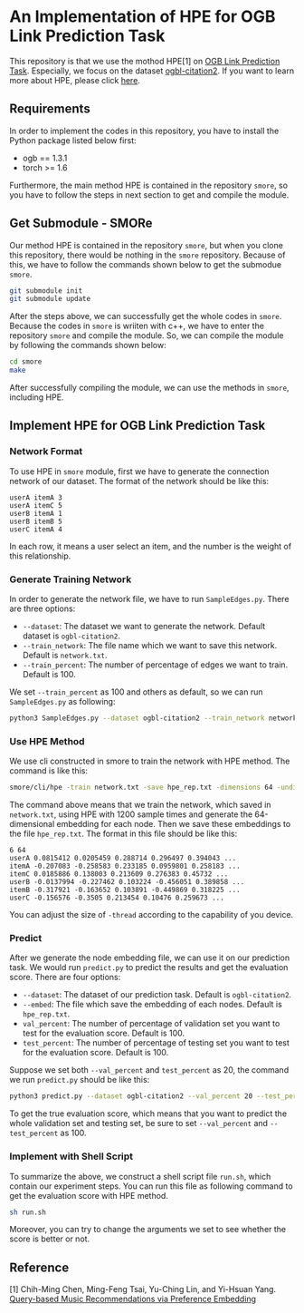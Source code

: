 # An Implementation of HPE for OGB Link Prediction Task
This repository is that we use the mothod HPE[1] on [OGB Link Prediction Task](https://ogb.stanford.edu/docs/leader_linkprop/). Especially, we focus on the dataset [ogbl-citation2](https://ogb.stanford.edu/docs/linkprop/#ogbl-citation2). If you want to learn more about HPE, please click [here](https://github.com/cnclabs/smore).


## Requirements

In order to implement the codes in this repository, you have to install the Python package listed below first:

- ogb == 1.3.1
- torch >= 1.6

Furthermore, the main method HPE is contained in the repository `smore`, so you have to follow the steps in next section to get and compile the module.


## Get Submodule - SMORe

Our method HPE is contained in the repository `smore`, but when you clone this repository, there would be nothing in the `smore` repository. Because of this, we have to follow the commands shown below to get the submodue `smore`.

```bash
git submodule init
git submodule update
```

After the steps above, we can successfully get the whole codes in `smore`. Because the codes in `smore` is wriiten with c++, we have to enter the repository `smore` and compile the module. So, we can compile the module by following the commands shown below:

```bash
cd smore
make
```

After successfully compiling the module, we can use the methods in `smore`, including HPE.


## Implement HPE for OGB Link Prediction Task

### Network Format
To use HPE in `smore` module, first we have to generate the connection network of our dataset. The format of the network should be like this:

```
userA itemA 3
userA itemC 5
userB itemA 1
userB itemB 5
userC itemA 4
```

In each row, it means a user select an item, and the number is the weight of this relationship.

### Generate Training Network
In order to generate the network file, we have to run `SampleEdges.py`. There are three options:

- `--dataset`: The dataset we want to generate the network. Default dataset is `ogbl-citation2`.
- `--train_network`: The file name which we want to save this network. Default is `network.txt`.
- `--train_percent`: The number of percentage of edges we want to train. Default is 100.

We set `--train_percent` as 100 and others as default, so we can run `SampleEdges.py` as following:

```bash
python3 SampleEdges.py --dataset ogbl-citation2 --train_network network.txt --train_percent 100
```

### Use HPE Method
We use cli constructed in smore to train the network with HPE method. The command is like this:

```bash
smore/cli/hpe -train network.txt -save hpe_rep.txt -dimensions 64 -undirected 0 -sample_times 1200 -walk_steps 5 -threads 8
```

The command above means that we train the network, which saved in `network.txt`, using HPE with 1200 sample times  and generate the 64-dimensional embedding for each node. Then we save these embeddings to the file `hpe_rep.txt`. The format in this file should be like this:

```
6 64
userA 0.0815412 0.0205459 0.288714 0.296497 0.394043 ...
itemA -0.207083 -0.258583 0.233185 0.0959801 0.258183 ...
itemC 0.0185886 0.138003 0.213609 0.276383 0.45732 ...
userB -0.0137994 -0.227462 0.103224 -0.456051 0.389858 ...
itemB -0.317921 -0.163652 0.103891 -0.449869 0.318225 ...
userC -0.156576 -0.3505 0.213454 0.10476 0.259673 ...
```

You can adjust the size of `-thread` according to the capability of you device.

### Predict
After we generate the node embedding file, we can use it on our prediction task. We would run `predict.py` to predict the results and get the evaluation score. There are four options:

- `--dataset`: The dataset of our prediction task. Default is `ogbl-citation2`.
- `--embed`: The file which save the embedding of each nodes. Default is `hpe_rep.txt`.
- `val_percent`: The number of percentage of validation set you want to test for the evaluation score. Default is 100.
- `test_percent`: The number of percentage of testing set you want to test for the evaluation score. Default is 100.

Suppose we set both `--val_percent` and `test_percent` as 20, the command we run `predict.py` should be like this:

```bash
python3 predict.py --dataset ogbl-citation2 --val_percent 20 --test_percent 20 --embed hpe_rep.txt
```

To get the true evaluation score, which means that you want to predict the whole validation set and testing set, be sure to set `--val_percent` and `--test_percent` as 100.

### Implement with Shell Script
To summarize the above, we construct a shell script file `run.sh`, which contain our experiment steps. You can run this file as following command to get the evaluation score with HPE method.

```bash
sh run.sh
```

Moreover, you can try to change the arguments we set to see whether the score is better or not.


## Reference
[1] Chih-Ming Chen, Ming-Feng Tsai, Yu-Ching Lin, and Yi-Hsuan Yang. [Query-based Music Recommendations via Preference Embedding](https://dl.acm.org/doi/10.1145/2959100.2959169)
